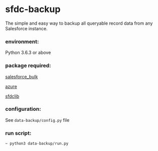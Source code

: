 # sfdc-backup

The simple and easy way to backup all queryable record data from any Salesforce instance.

### environment:

Python 3.6.3 or above

### package required:

[salesforce_bulk](https://github.com/heroku/salesforce-bulk)

[azure](https://pypi.org/project/azure/)

[sfdclib](https://pypi.org/project/sfdclib/)

### configuration:

See `data-backup/config.py` file

### run script:

```shell
~ python3 data-backup/run.py
```
